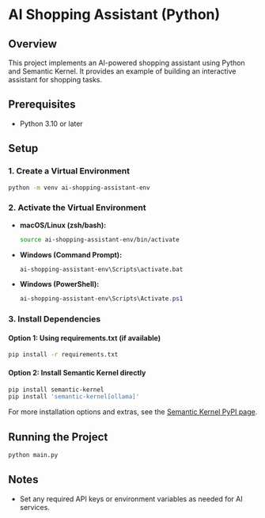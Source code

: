# AI Shopping Assistant (Python)

## Overview
This project implements an AI-powered shopping assistant using Python and Semantic Kernel. It provides an example of building an interactive assistant for shopping tasks.

## Prerequisites
- Python 3.10 or later

## Setup

### 1. Create a Virtual Environment
```zsh
python -m venv ai-shopping-assistant-env
```

### 2. Activate the Virtual Environment
- **macOS/Linux (zsh/bash):**
  ```zsh
  source ai-shopping-assistant-env/bin/activate
  ```
- **Windows (Command Prompt):**
  ```cmd
  ai-shopping-assistant-env\Scripts\activate.bat
  ```
- **Windows (PowerShell):**
  ```powershell
  ai-shopping-assistant-env\Scripts\Activate.ps1
  ```

### 3. Install Dependencies
#### Option 1: Using requirements.txt (if available)
```zsh
pip install -r requirements.txt
```
#### Option 2: Install Semantic Kernel directly
```zsh
pip install semantic-kernel
pip install 'semantic-kernel[ollama]'
```
For more installation options and extras, see the [Semantic Kernel PyPI page](https://pypi.org/project/semantic-kernel/).

## Running the Project
```zsh
python main.py
```

## Notes
- Set any required API keys or environment variables as needed for AI services.
